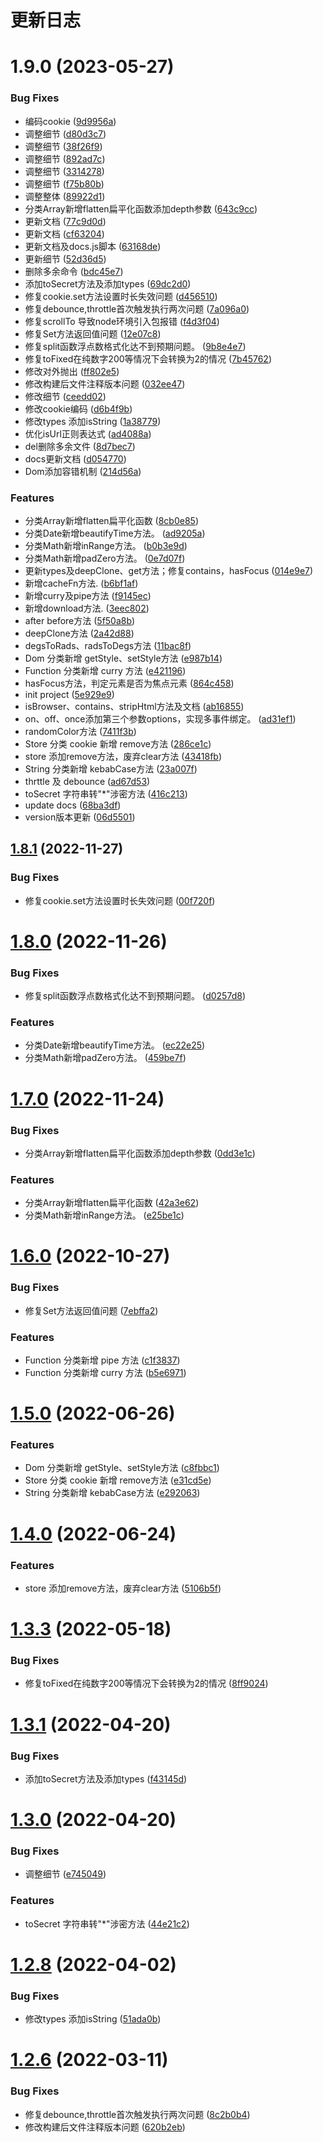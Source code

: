 # 更新日志

# 1.9.0 (2023-05-27)


### Bug Fixes

* 编码cookie ([9d9956a](https://github.com/Hyhello/utils/commit/9d9956a5955bb780dbe874d2ff179699f61160a2))
* 调整细节 ([d80d3c7](https://github.com/Hyhello/utils/commit/d80d3c7cc24f88e2f9542870ff17c7a9ad8a090f))
* 调整细节 ([38f26f9](https://github.com/Hyhello/utils/commit/38f26f985620b8ebbdde205343ddb432b1e27a27))
* 调整细节 ([892ad7c](https://github.com/Hyhello/utils/commit/892ad7cfefe911c783613b8fe2bdf241f07cefe6))
* 调整细节 ([3314278](https://github.com/Hyhello/utils/commit/3314278eb059a6a2c60955e5aad9cbc8db631078))
* 调整细节 ([f75b80b](https://github.com/Hyhello/utils/commit/f75b80be78b2163e84889129b43e1020e39bafec))
* 调整整体 ([89922d1](https://github.com/Hyhello/utils/commit/89922d10025cfa29ab28545b3690599260b48d0f))
* 分类Array新增flatten扁平化函数添加depth参数 ([643c9cc](https://github.com/Hyhello/utils/commit/643c9cc1ab2d6896dc589e01f4c86af44c28d8e9))
* 更新文档 ([77c9d0d](https://github.com/Hyhello/utils/commit/77c9d0d891d5c09b78c5190dcdc94237d46389ee))
* 更新文档 ([cf63204](https://github.com/Hyhello/utils/commit/cf63204f1010e6bc7c879a3fcd28e4a1f1d4a59a))
* 更新文档及docs.js脚本 ([63168de](https://github.com/Hyhello/utils/commit/63168de93f3e8a33014b36fbf958d1b3654e8a33))
* 更新细节 ([52d36d5](https://github.com/Hyhello/utils/commit/52d36d531c37624be1e5503f00a79722966d44b6))
* 删除多余命令 ([bdc45e7](https://github.com/Hyhello/utils/commit/bdc45e7a133a61e91479ebce14cb01efbde20999))
* 添加toSecret方法及添加types ([69dc2d0](https://github.com/Hyhello/utils/commit/69dc2d0f1f5b7a9a5a902573de18cb5a614d9ffc))
* 修复cookie.set方法设置时长失效问题 ([d456510](https://github.com/Hyhello/utils/commit/d456510b62278ce7da1342e5692b383f8fc2924f))
* 修复debounce,throttle首次触发执行两次问题 ([7a096a0](https://github.com/Hyhello/utils/commit/7a096a032c34e13a7aca21db9f42684339fcb6df))
* 修复scrollTo 导致node环境引入包报错 ([f4d3f04](https://github.com/Hyhello/utils/commit/f4d3f04fa2c742a24414b82160dbabf519ccc333))
* 修复Set方法返回值问题 ([12e07c8](https://github.com/Hyhello/utils/commit/12e07c8615152fcac4cde9cc0a89ed9508867fbb))
* 修复split函数浮点数格式化达不到预期问题。 ([9b8e4e7](https://github.com/Hyhello/utils/commit/9b8e4e7f51b29c4a8ea3c100b46b1dc8af3d3784))
* 修复toFixed在纯数字200等情况下会转换为2的情况 ([7b45762](https://github.com/Hyhello/utils/commit/7b457626544ee7380de0769782d1320b166b70e4))
* 修改对外抛出 ([ff802e5](https://github.com/Hyhello/utils/commit/ff802e531aa787803296e9bf3f631de2f0ea1a70))
* 修改构建后文件注释版本问题 ([032ee47](https://github.com/Hyhello/utils/commit/032ee478c74fcd434d1861a0e9cb27cd8aac0bfd))
* 修改细节 ([ceedd02](https://github.com/Hyhello/utils/commit/ceedd029cba641e19731f559159ca2430d6455c3))
* 修改cookie编码 ([d6b4f9b](https://github.com/Hyhello/utils/commit/d6b4f9bc1c6e49f2b32d32c753c3de40945f841b))
* 修改types 添加isString ([1a38779](https://github.com/Hyhello/utils/commit/1a38779b2abbe174e7d2cf8a5d3fd0845f04b4ba))
* 优化isUrl正则表达式 ([ad4088a](https://github.com/Hyhello/utils/commit/ad4088a269268f7ff81f11fa65997bae01d13422))
* del删除多余文件 ([8d7bec7](https://github.com/Hyhello/utils/commit/8d7bec7ecc0dbffbbe6945bdc323ae6d3677dedd))
* docs更新文档 ([d054770](https://github.com/Hyhello/utils/commit/d054770fb991e4fc6ef459155dbc4867e3b90adf))
* Dom添加容错机制 ([214d56a](https://github.com/Hyhello/utils/commit/214d56a8d67487f6ed7ad3a2c7d67041a39b3253))


### Features

* 分类Array新增flatten扁平化函数 ([8cb0e85](https://github.com/Hyhello/utils/commit/8cb0e8555630f4c9dfd67a2ffe8834b58f777679))
* 分类Date新增beautifyTime方法。 ([ad9205a](https://github.com/Hyhello/utils/commit/ad9205adbfdf642815baf9894e81dd096ef027bd))
* 分类Math新增inRange方法。 ([b0b3e9d](https://github.com/Hyhello/utils/commit/b0b3e9db5e2126a3db5e4e8d1b462327dfc7b646))
* 分类Math新增padZero方法。 ([0e7d07f](https://github.com/Hyhello/utils/commit/0e7d07f3862ee189843146ce288b7aebf09f9a82))
* 更新types及deepClone、get方法；修复contains，hasFocus ([014e9e7](https://github.com/Hyhello/utils/commit/014e9e72f03925b5a64763c6408c598138f52269))
* 新增cacheFn方法. ([b6bf1af](https://github.com/Hyhello/utils/commit/b6bf1afe5f020a7f39147ef2f3f1fd8d7b3e651e))
* 新增curry及pipe方法 ([f9145ec](https://github.com/Hyhello/utils/commit/f9145eca3f610800151615619747200b24866af5))
* 新增download方法. ([3eec802](https://github.com/Hyhello/utils/commit/3eec8025ad0c101d369d67c3a9cfc7370d23c8e0))
* after before方法 ([5f50a8b](https://github.com/Hyhello/utils/commit/5f50a8b0ff5f496882286d9527526e7540c2db7b))
* deepClone方法 ([2a42d88](https://github.com/Hyhello/utils/commit/2a42d880cb6b23f2f4c2bc580fc0e45522a31603))
* degsToRads、radsToDegs方法 ([11bac8f](https://github.com/Hyhello/utils/commit/11bac8f269581853f1b98c2e955a8d2551e1d860))
* Dom 分类新增 getStyle、setStyle方法 ([e987b14](https://github.com/Hyhello/utils/commit/e987b140a26808c1ed4616dae87865bffb482fc9))
* Function 分类新增 curry 方法 ([e421196](https://github.com/Hyhello/utils/commit/e421196ab2092e1bfa972970abe872d44d281523))
* hasFocus方法，判定元素是否为焦点元素 ([864c458](https://github.com/Hyhello/utils/commit/864c4584d1803c7c5678a8f3985b45aac9cb950e))
* init project ([5e929e9](https://github.com/Hyhello/utils/commit/5e929e9f052904559242720fc63e4277281901c5))
* isBrowser、contains、stripHtml方法及文档 ([ab16855](https://github.com/Hyhello/utils/commit/ab16855a9161b3f969644573f4c04e243712caf7))
* on、off、once添加第三个参数options，实现多事件绑定。 ([ad31ef1](https://github.com/Hyhello/utils/commit/ad31ef1f293b94e64ac44f5ffc9765d1d041b023))
* randomColor方法 ([7411f3b](https://github.com/Hyhello/utils/commit/7411f3b436d8883af71f68276c2cd85d980b9926))
* Store 分类 cookie 新增 remove方法 ([286ce1c](https://github.com/Hyhello/utils/commit/286ce1c02c367fc4dcb5be2b6f2eb8d26daf774b))
* store 添加remove方法，废弃clear方法 ([43418fb](https://github.com/Hyhello/utils/commit/43418fbaaafaaf3e03b530a8eef32936ebd18ea7))
* String 分类新增 kebabCase方法 ([23a007f](https://github.com/Hyhello/utils/commit/23a007f6cd66f6c4e91f9e704a7784eedac30b5c))
* thrttle 及 debounce ([ad67d53](https://github.com/Hyhello/utils/commit/ad67d5365cce2be09a265fddfe460a70317f6e2e))
* toSecret 字符串转"*"涉密方法 ([416c213](https://github.com/Hyhello/utils/commit/416c21368d734e8b2acfe889732003fb0dd8c001))
* update docs ([68ba3df](https://github.com/Hyhello/utils/commit/68ba3df5e0a13e8d64602a8d56c0c2ff2388bbaa))
* version版本更新 ([06d5501](https://github.com/Hyhello/utils/commit/06d5501d1042de1d5f9497bacc909f2bf594cbaa))

## [1.8.1](https://github.com/Hyhello/utils/compare/1.8.0...1.8.1) (2022-11-27)


### Bug Fixes

* 修复cookie.set方法设置时长失效问题 ([00f720f](https://github.com/Hyhello/utils/commit/00f720fd697f6f8c4fceaaaee582e90eef76a1c8))

# [1.8.0](https://github.com/Hyhello/utils/compare/1.7.0...1.8.0) (2022-11-26)


### Bug Fixes

* 修复split函数浮点数格式化达不到预期问题。 ([d0257d8](https://github.com/Hyhello/utils/commit/d0257d89b4d7331e1b9f5ca9e66e81513903f281))


### Features

* 分类Date新增beautifyTime方法。 ([ec22e25](https://github.com/Hyhello/utils/commit/ec22e25ab1f62b524ef25b91d35243b05b454669))
* 分类Math新增padZero方法。 ([459be7f](https://github.com/Hyhello/utils/commit/459be7fa3b2a42372fcb773d65eda310d9f9959a))

# [1.7.0](https://github.com/Hyhello/utils/compare/1.6.0...1.7.0) (2022-11-24)


### Bug Fixes

* 分类Array新增flatten扁平化函数添加depth参数 ([0dd3e1c](https://github.com/Hyhello/utils/commit/0dd3e1c97759d135010dcce1d190749dac52309a))


### Features

* 分类Array新增flatten扁平化函数 ([42a3e62](https://github.com/Hyhello/utils/commit/42a3e625c1755d0721ea50cbd5796e8d28a39a0a))
* 分类Math新增inRange方法。 ([e25be1c](https://github.com/Hyhello/utils/commit/e25be1c318c90029e64b53de51a69dfa375d7ad6))

# [1.6.0](https://github.com/Hyhello/utils/compare/1.5.0...1.6.0) (2022-10-27)


### Bug Fixes

* 修复Set方法返回值问题 ([7ebffa2](https://github.com/Hyhello/utils/commit/7ebffa22e3217923b83a7b821406899d2acb523b))


### Features

* Function 分类新增 pipe 方法 ([c1f3837](https://github.com/Hyhello/utils/commit/c1f38373e3640f03a8501df50432e04926bbbfee))
* Function 分类新增 curry 方法 ([b5e6971](https://github.com/Hyhello/utils/commit/b5e6971e95e694fcc54ca4d9e4fe2b19381a2885))

# [1.5.0](https://github.com/Hyhello/utils/compare/1.4.0...1.5.0) (2022-06-26)


### Features

* Dom 分类新增 getStyle、setStyle方法 ([c8fbbc1](https://github.com/Hyhello/utils/commit/c8fbbc16377b084381dd2e7ebf4e885519e88942))
* Store 分类 cookie 新增 remove方法 ([e31cd5e](https://github.com/Hyhello/utils/commit/e31cd5ed0fbbc6fa9c7b114f5231c060a3a224ad))
* String 分类新增 kebabCase方法 ([e292063](https://github.com/Hyhello/utils/commit/e292063945d43505b2efb8cfae39e611bcaa95b5))

# [1.4.0](https://github.com/Hyhello/utils/compare/1.3.3...1.4.0) (2022-06-24)


### Features

* store 添加remove方法，废弃clear方法 ([5106b5f](https://github.com/Hyhello/utils/commit/5106b5f16bb9ad2259f8f51d326bd59ea470a662))

# [1.3.3](https://github.com/Hyhello/utils/compare/1.3.2...1.3.3) (2022-05-18)


### Bug Fixes

* 修复toFixed在纯数字200等情况下会转换为2的情况 ([8ff9024](https://github.com/Hyhello/utils/commit/8ff902479fad36a7f04bb9da89946c53f3b4272e))

# [1.3.1](https://github.com/Hyhello/utils/compare/1.3.0...1.3.1) (2022-04-20)


### Bug Fixes

* 添加toSecret方法及添加types ([f43145d](https://github.com/Hyhello/utils/commit/f43145d2873319163217ea014c61a2178836f3be))

# [1.3.0](https://github.com/Hyhello/utils/compare/1.2.8...1.3.0) (2022-04-20)


### Bug Fixes

* 调整细节 ([e745049](https://github.com/Hyhello/utils/commit/e7450497ecb2882b509a752efe1ceb45665969b2))


### Features

* toSecret 字符串转"*"涉密方法 ([44e21c2](https://github.com/Hyhello/utils/commit/44e21c2de41c07ead245d599921cdae483da4fc2))

# [1.2.8](https://github.com/Hyhello/utils/compare/1.2.7...1.2.8) (2022-04-02)


### Bug Fixes

* 修改types 添加isString ([51ada0b](https://github.com/Hyhello/utils/commit/51ada0bbdf0295b4babe94c150d8de811645cd11))

# [1.2.6](https://github.com/Hyhello/utils/compare/1.2.0...1.2.6) (2022-03-11)


### Bug Fixes

* 修复debounce,throttle首次触发执行两次问题 ([8c2b0b4](https://github.com/Hyhello/utils/commit/8c2b0b4b4d06abc6fda0e5267ed6f0b1050d6340))
* 修改构建后文件注释版本问题 ([620b2eb](https://github.com/Hyhello/utils/commit/620b2ebb14fdf1764d552cc2ed1f520e67160269))
